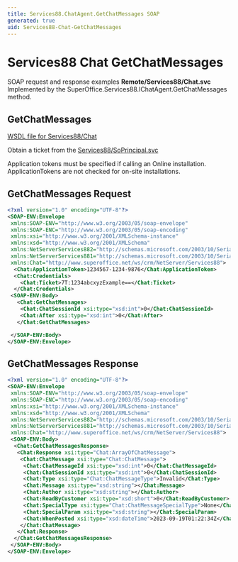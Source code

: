 ```yaml
---
title: Services88.ChatAgent.GetChatMessages SOAP
generated: true
uid: Services88-Chat-GetChatMessages
---
```


# Services88 Chat GetChatMessages

SOAP request and response examples **Remote/Services88/Chat.svc**
Implemented by the <see cref="M:SuperOffice.Services88.IChatAgent.GetChatMessages">SuperOffice.Services88.IChatAgent.GetChatMessages</see> method.

## GetChatMessages





[WSDL file for Services88/Chat](../Services88-Chat.md)

Obtain a ticket from the [Services88/SoPrincipal.svc](../SoPrincipal/index.md)

Application tokens must be specified if calling an Online installation. ApplicationTokens are not checked for on-site installations.

## GetChatMessages Request

```xml
<?xml version="1.0" encoding="UTF-8"?>
<SOAP-ENV:Envelope
 xmlns:SOAP-ENV="http://www.w3.org/2003/05/soap-envelope"
 xmlns:SOAP-ENC="http://www.w3.org/2003/05/soap-encoding"
 xmlns:xsi="http://www.w3.org/2001/XMLSchema-instance"
 xmlns:xsd="http://www.w3.org/2001/XMLSchema"
 xmlns:NetServerServices882="http://schemas.microsoft.com/2003/10/Serialization/Arrays"
 xmlns:NetServerServices881="http://schemas.microsoft.com/2003/10/Serialization/"
 xmlns:Chat="http://www.superoffice.net/ws/crm/NetServer/Services88">
  <Chat:ApplicationToken>1234567-1234-9876</Chat:ApplicationToken>
  <Chat:Credentials>
    <Chat:Ticket>7T:1234abcxyzExample==</Chat:Ticket>
  </Chat:Credentials>
 <SOAP-ENV:Body>
   <Chat:GetChatMessages>
    <Chat:ChatSessionId xsi:type="xsd:int">0</Chat:ChatSessionId>
    <Chat:After xsi:type="xsd:int">0</Chat:After>
   </Chat:GetChatMessages>

 </SOAP-ENV:Body>
</SOAP-ENV:Envelope>

```


## GetChatMessages Response

```xml
<?xml version="1.0" encoding="UTF-8"?>
<SOAP-ENV:Envelope
 xmlns:SOAP-ENV="http://www.w3.org/2003/05/soap-envelope"
 xmlns:SOAP-ENC="http://www.w3.org/2003/05/soap-encoding"
 xmlns:xsi="http://www.w3.org/2001/XMLSchema-instance"
 xmlns:xsd="http://www.w3.org/2001/XMLSchema"
 xmlns:NetServerServices882="http://schemas.microsoft.com/2003/10/Serialization/Arrays"
 xmlns:NetServerServices881="http://schemas.microsoft.com/2003/10/Serialization/"
 xmlns:Chat="http://www.superoffice.net/ws/crm/NetServer/Services88">
 <SOAP-ENV:Body>
  <Chat:GetChatMessagesResponse>
   <Chat:Response xsi:type="Chat:ArrayOfChatMessage">
    <Chat:ChatMessage xsi:type="Chat:ChatMessage">
     <Chat:ChatMessageId xsi:type="xsd:int">0</Chat:ChatMessageId>
     <Chat:ChatSessionId xsi:type="xsd:int">0</Chat:ChatSessionId>
     <Chat:Type xsi:type="Chat:ChatMessageType">Invalid</Chat:Type>
     <Chat:Message xsi:type="xsd:string"></Chat:Message>
     <Chat:Author xsi:type="xsd:string"></Chat:Author>
     <Chat:ReadByCustomer xsi:type="xsd:short">0</Chat:ReadByCustomer>
     <Chat:SpecialType xsi:type="Chat:ChatMessageSpecialType">None</Chat:SpecialType>
     <Chat:SpecialParam xsi:type="xsd:string"></Chat:SpecialParam>
     <Chat:WhenPosted xsi:type="xsd:dateTime">2023-09-19T01:22:34Z</Chat:WhenPosted>
    </Chat:ChatMessage>
   </Chat:Response>
  </Chat:GetChatMessagesResponse>
 </SOAP-ENV:Body>
</SOAP-ENV:Envelope>

```

